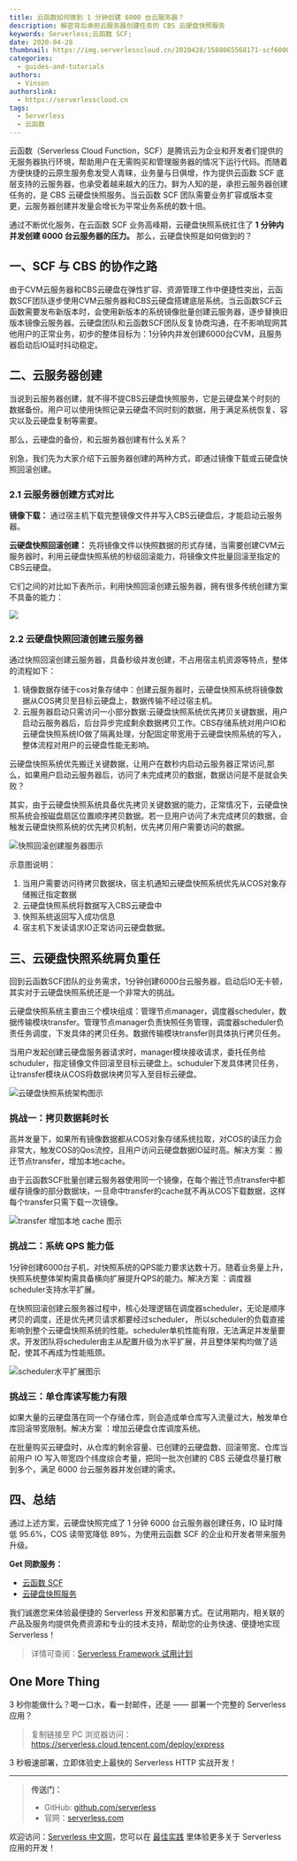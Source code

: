 ```yaml
---
title: 云函数如何做到 1 分钟创建 6000 台云服务器？
description: 解密背后承担云服务器创建任务的 CBS 云硬盘快照服务
keywords: Serverless;云函数 SCF;
date: 2020-04-28
thumbnail: https://img.serverlesscloud.cn/2020428/1588065568171-scf6000s.jpg
categories: 
  - guides-and-tutorials
authors: 
  - Vinson
authorslink: 
  - https://serverlesscloud.cn
tags:
  - Serverless
  - 云函数
---
```


云函数（Serverless Cloud Function，SCF）是腾讯云为企业和开发者们提供的无服务器执行环境，帮助用户在无需购买和管理服务器的情况下运行代码。而随着方便快捷的云原生服务愈发受人青睐，业务量与日俱增，作为提供云函数 SCF 底层支持的云服务器，也承受着越来越大的压力。鲜为人知的是，承担云服务器创建任务的，是 CBS 云硬盘快照服务。当云函数 SCF 团队需要业务扩容或版本变更，云服务器创建并发量会增长为平常业务系统的数十倍。


通过不断优化服务，在云函数 SCF 业务高峰期，云硬盘快照系统扛住了 **1 分钟内并发创建 6000 台云服务器的压力。** 那么，云硬盘快照是如何做到的？

## 一、SCF 与 CBS 的协作之路

由于CVM云服务器和CBS云硬盘在弹性扩容、资源管理工作中便捷性突出，云函数SCF团队逐步使用CVM云服务器和CBS云硬盘搭建底层系统。当云函数SCF云函数需要发布新版本时，会使用新版本的系统镜像批量创建云服务器，逐步替换旧版本镜像云服务器。云硬盘团队和云函数SCF团队反复协商沟通，在不影响现网其他用户的正常业务，初步的整体目标为：1分钟内并发创建6000台CVM，且服务器启动后IO延时抖动稳定。

## 二、云服务器创建

当说到云服务器创建，就不得不提CBS云硬盘快照服务，它是云硬盘某个时刻的数据备份。用户可以使用快照记录云硬盘不同时刻的数据，用于满足系统恢复、容灾以及云硬盘复制等需要。

那么，云硬盘的备份，和云服务器创建有什么关系？

别急，我们先为大家介绍下云服务器创建的两种方式，即通过镜像下载或云硬盘快照回滚创建。

### 2.1 云服务器创建方式对比

**镜像下载：** 通过宿主机下载完整镜像文件并写入CBS云硬盘后，才能启动云服务器。

**云硬盘快照回滚创建：** 先将镜像文件以快照数据的形式存储，当需要创建CVM云服务器时，利用云硬盘快照系统的秒级回滚能力，将镜像文件批量回滚至指定的CBS云硬盘。

它们之间的对比如下表所示，利用快照回滚创建云服务器，拥有很多传统创建方案不具备的能力：

![](https://img.serverlesscloud.cn/2020428/1588064955063-IMG_0631.PNG)

### 2.2 云硬盘快照回滚创建云服务器

通过快照回滚创建云服务器，具备秒级并发创建，不占用宿主机资源等特点，整体的流程如下： 

1. 镜像数据存储于cos对象存储中：创建云服务器时，云硬盘快照系统将镜像数据从COS拷贝至目标云硬盘上，数据传输不经过宿主机。
2. 云服务器启动只需访问一小部分数据:云硬盘快照系统优先拷贝关键数据，用户启动云服务器后，后台异步完成剩余数据拷贝工作。CBS存储系统对用户IO和云硬盘快照系统IO做了隔离处理，分配固定带宽用于云硬盘快照系统的写入，整体流程对用户的云硬盘性能无影响。 


云硬盘快照系统优先搬迁关键数据，让用户在数秒内启动云服务器正常访问,那么，如果用户启动云服务器后，访问了未完成拷贝的数据，数据访问是不是就会失败？ 

其实，由于云硬盘快照系统具备优先拷贝关键数据的能力，正常情况下，云硬盘快照系统会按磁盘扇区位置顺序拷贝数据。若一旦用户访问了未完成拷贝的数据，会触发云硬盘快照系统的优先拷贝机制，优先拷贝用户需要访问的数据。

![快照回滚创建服务器图示](https://img.serverlesscloud.cn/2020428/1588064953562-IMG_0631.PNG)


示意图说明：
1. 当用户需要访问待拷贝数据块，宿主机通知云硬盘快照系统优先从COS对象存储搬迁指定数据
2. 云硬盘快照系统将数据写入CBS云硬盘中
3. 快照系统返回写入成功信息
4. 宿主机下发读请求IO正常访问云硬盘数据。

## 三、云硬盘快照系统肩负重任

回到云函数SCF团队的业务需求，1分钟创建6000台云服务器，启动后IO无卡顿，其实对于云硬盘快照系统还是一个非常大的挑战。

云硬盘快照系统主要由三个模块组成：管理节点manager，调度器scheduler，数据传输模块transfer。管理节点manager负责快照任务管理，调度器scheduler负责任务调度，下发具体的拷贝任务。数据传输模块transfer则具体执行拷贝任务。

当用户发起创建云硬盘服务器请求时，manager模块接收请求，委托任务给schuduler，指定镜像文件回滚至目标云硬盘上。schuduler下发具体拷贝任务，让transfer模块从COS将数据块拷贝写入至目标云硬盘。

![云硬盘快照系统架构图示](https://img.serverlesscloud.cn/2020428/1588064952877-IMG_0631.PNG)


### 挑战一：拷贝数据耗时长

高并发量下，如果所有镜像数据都从COS对象存储系统拉取，对COS的读压力会非常大，触发COS的Qos流控，且用户访问云硬盘数据IO延时高。解决方案 ：搬迁节点transfer，增加本地cache。

由于云函数SCF批量创建云服务器使用同一个镜像，在每个搬迁节点transfer中都缓存镜像的部分数据块，一旦命中transfer的cache就不再从COS下载数据，这样每个transfer只需下载一次镜像。

![transfer 增加本地 cache 图示](https://img.serverlesscloud.cn/2020428/1588064952853-IMG_0631.PNG)

### 挑战二：系统 QPS 能力低

1分钟创建6000台子机，对快照系统的QPS能力要求达数十万。随着业务量上升，快照系统整体架构需具备横向扩展提升QPS的能力。解决方案 ：调度器scheduler支持水平扩展。


在快照回滚创建云服务器过程中，核心处理逻辑在调度器scheduler，无论是顺序拷贝的调度，还是优先拷贝请求都要经过scheduler， 所以scheduler的负载直接影响到整个云硬盘快照系统的性能。scheduler单机性能有限，无法满足并发量要求。开发团队将scheduler由主从配置升级为水平扩展，并且整体架构均做了适配，使其不再成为性能瓶颈。


![scheduler水平扩展图示](https://img.serverlesscloud.cn/2020428/1588064951709-IMG_0631.PNG)


### 挑战三：单仓库读写能力有限

如果大量的云硬盘落在同一个存储仓库，则会造成单仓库写入流量过大，触发单仓库回滚带宽限制。解决方案 ：增加云硬盘仓库调度系统。


在批量购买云硬盘时，从仓库的剩余容量、已创建的云硬盘数、回滚带宽、仓库当前用户 IO 写入带宽四个纬度综合考量，把同一批次创建的 CBS 云硬盘尽量打散到多个，满足 6000 台云服务器并发创建的需求。

## 四、总结

通过上述方案，云硬盘快照完成了 1 分钟 6000 台云服务器创建任务，IO 延时降低 95.6%，COS 读带宽降低 89%，为使用云函数 SCF 的企业和开发者带来服务升级。

**Get 同款服务：**

- [云函数 SCF](https://cloud.tencent.com/product/scf)
- [云硬盘快照服务](https://cloud.tencent.com/document/product/362/5754)

我们诚邀您来体验最便捷的 Serverless 开发和部署方式。在试用期内，相关联的产品及服务均提供免费资源和专业的技术支持，帮助您的业务快速、便捷地实现 Serverless！

> 详情可查阅：[Serverless Framework 试用计划](https://cloud.tencent.com/document/product/1154/38792)

## One More Thing
<div id='scf-deploy-iframe-or-md'><div><p>3 秒你能做什么？喝一口水，看一封邮件，还是 —— 部署一个完整的 Serverless 应用？</p><blockquote><p>复制链接至 PC 浏览器访问：<a href="https://serverless.cloud.tencent.com/deploy/express">https://serverless.cloud.tencent.com/deploy/express</a></p></blockquote><p>3 秒极速部署，立即体验史上最快的 Serverless HTTP 实战开发！</p></div></div>

---

> **传送门：**
> - GitHub: [github.com/serverless](https://github.com/serverless/serverless/blob/master/README_CN.md) 
> - 官网：[serverless.com](https://serverless.com/)

欢迎访问：[Serverless 中文网](https://serverlesscloud.cn/)，您可以在 [最佳实践](https://serverlesscloud.cn/best-practice) 里体验更多关于 Serverless 应用的开发！



